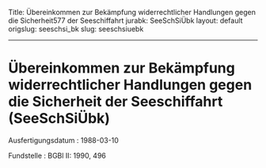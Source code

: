 Title: Übereinkommen zur Bekämpfung widerrechtlicher Handlungen gegen die Sicherheit577
  der Seeschiffahrt
jurabk: SeeSchSiÜbk
layout: default
origslug: seeschsi_bk
slug: seeschsiuebk

---

# Übereinkommen zur Bekämpfung widerrechtlicher Handlungen gegen die Sicherheit der Seeschiffahrt (SeeSchSiÜbk)

Ausfertigungsdatum
:   1988-03-10

Fundstelle
:   BGBl II: 1990, 496

